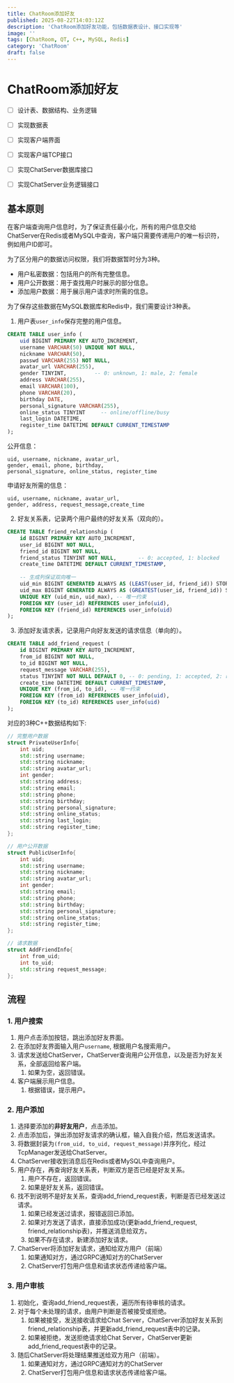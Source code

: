 ```yaml
---
title: ChatRoom添加好友
published: 2025-08-22T14:03:12Z
description: 'ChatRoom添加好友功能，包括数据表设计、接口实现等'
image: ''
tags: [ChatRoom, QT, C++, MySQL, Redis]
category: 'ChatRoom'
draft: false
---
```


# ChatRoom添加好友

- [ ] 设计表、数据结构、业务逻辑
- [ ] 实现数据表
- [ ] 实现客户端界面
- [ ] 实现客户端TCP接口
- [ ] 实现ChatServer数据库接口
- [ ] 实现ChatServer业务逻辑接口


## 基本原则

在客户端查询用户信息时，为了保证责任最小化，所有的用户信息交给ChatServer在Redis或者MySQL中查询，客户端只需要传递用户的唯一标识符，例如用户ID即可。

为了区分用户的数据访问权限，我们将数据暂时分为3种。
+ 用户私密数据：包括用户的所有完整信息。
+ 用户公开数据：用于查找用户时展示的部分信息。
+ 添加用户数据：用于展示用户请求时所需的信息。

为了保存这些数据在MySQL数据库和Redis中，我们需要设计3种表。
1. 用户表`user_info`保存完整的用户信息。
```sql
CREATE TABLE user_info (
    uid BIGINT PRIMARY KEY AUTO_INCREMENT,
    username VARCHAR(50) UNIQUE NOT NULL,
    nickname VARCHAR(50),
    passwd VARCHAR(255) NOT NULL,
    avatar_url VARCHAR(255),
    gender TINYINT,         -- 0: unknown, 1: male, 2: female
    address VARCHAR(255),
    email VARCHAR(100),
    phone VARCHAR(20),
    birthday DATE,
    personal_signature VARCHAR(255),
    online_status TINYINT     -- online/offline/busy
    last_login DATETIME,
    register_time DATETIME DEFAULT CURRENT_TIMESTAMP
);
```

公开信息：
```
uid, username, nickname, avatar_url, 
gender, email, phone, birthday, 
personal_signature, online_status, register_time
```

申请好友所需的信息：
```
uid, username, nickname, avatar_url,
gender, address, request_message,create_time
```

2. 好友关系表，记录两个用户最终的好友关系（双向的）。
```sql
CREATE TABLE friend_relationship (
    id BIGINT PRIMARY KEY AUTO_INCREMENT,
    user_id BIGINT NOT NULL,
    friend_id BIGINT NOT NULL,
    friend_status TINYINT NOT NULL,       -- 0: accepted, 1: blocked
    create_time DATETIME DEFAULT CURRENT_TIMESTAMP,
    
    -- 生成列保证双向唯一
    uid_min BIGINT GENERATED ALWAYS AS (LEAST(user_id, friend_id)) STORED,
    uid_max BIGINT GENERATED ALWAYS AS (GREATEST(user_id, friend_id)) STORED,
    UNIQUE KEY (uid_min, uid_max), -- 唯一约束
    FOREIGN KEY (user_id) REFERENCES user_info(uid),
    FOREIGN KEY (friend_id) REFERENCES user_info(uid)
);
```


3. 添加好友请求表，记录用户向好友发送的请求信息（单向的）。
```sql
CREATE TABLE add_friend_request (
    id BIGINT PRIMARY KEY AUTO_INCREMENT,
    from_id BIGINT NOT NULL,
    to_id BIGINT NOT NULL,
    request_message VARCHAR(255),
    status TINYINT NOT NULL DEFAULT 0, -- 0: pending, 1: accepted, 2: rejected
    create_time DATETIME DEFAULT CURRENT_TIMESTAMP,
    UNIQUE KEY (from_id, to_id), -- 唯一约束
    FOREIGN KEY (from_id) REFERENCES user_info(uid),
    FOREIGN KEY (to_id) REFERENCES user_info(uid)
);
```

对应的3种C++数据结构如下:
```cpp
// 完整用户数据
struct PrivateUserInfo{
    int uid;
    std::string username;
    std::string nickname;
    std::string avatar_url;
    int gender;
    std::string address;
    std::string email;
    std::string phone;
    std::string birthday;
    std::string personal_signature;
    std::string online_status;
    std::string last_login;
    std::string register_time;
};

// 用户公开数据
struct PublicUserInfo{
    int uid;
    std::string username;
    std::string nickname;
    std::string avatar_url;
    int gender;
    std::string email;
    std::string phone;
    std::string birthday;
    std::string personal_signature;
    std::string online_status;
    std::string register_time;
};

// 请求数据
struct AddFriendInfo{
    int from_uid;
    int to_uid;
    std::string request_message;
};
```


## 流程

### 1. 用户搜索

1. 用户点击添加按钮，跳出添加好友界面。
2. 在添加好友界面输入用户`username`, 根据用户名搜索用户。
3. 请求发送给ChatServer，ChatServer查询用户公开信息，以及是否为好友关系，全部返回给客户端。
   1. 如果为空，返回错误。
4. 客户端展示用户信息。
   1. 根据错误，提示用户。


### 2. 用户添加

1. 选择要添加的**非好友用户**，点击添加。
2. 点击添加后，弹出添加好友请求的确认框，输入自我介绍，然后发送请求。
3. 将数据封装为`(from_uid, to_uid, request_message)`并序列化，经过TcpManager发送给ChatServer。
4. ChatServer接收到消息后在Redis或者MySQL中查询用户。
5. 用户存在，再查询好友关系表，判断双方是否已经是好友关系。
   1. 用户不存在，返回错误。
   2. 如果是好友关系，返回错误。
6. 找不到说明不是好友关系，查询add_friend_request表，判断是否已经发送过请求。
   1. 如果已经发送过请求，报错返回已添加。
   2. 如果对方发送了请求，直接添加成功(更新add_friend_request, friend_relationship表)，并推送消息给双方。
   3. 如果不存在请求，新建添加好友请求。
7. ChatServer将添加好友请求，通知给双方用户（前端）
   1. 如果通知对方，通过GRPC通知对方的ChatServer
   2. ChatServer打包用户信息和请求状态传递给客户端。


### 3. 用户审核

1. 初始化，查询add_friend_request表，遍历所有待审核的请求。
2. 对于每个未处理的请求，由用户判断是否被接受或拒绝。
   1. 如果被接受，发送接收请求给Chat Server，ChatServer添加好友关系到friend_relationship表，并更新add_friend_request表中的记录。
   2. 如果被拒绝，发送拒绝请求给Chat Server，ChatServer更新add_friend_request表中的记录。
3. 随后ChatServer将处理结果推送给双方用户（前端）。
   1. 如果通知对方，通过GRPC通知对方的ChatServer
   2. ChatServer打包用户信息和请求状态传递给客户端。